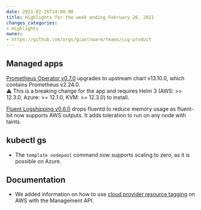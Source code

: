 ```yaml
---
date: 2021-02-26T14:00:00
title: Highlights for the week ending February 26, 2021
changes_categories:
- Highlights
owner:
- https://github.com/orgs/giantswarm/teams/sig-product
---
```


## Managed apps

[Prometheus Operator v0.7.0](https://docs.giantswarm.io/changes/managed-apps/prometheus-operator-app/v0.7.0/) upgrades to upstream chart v13.10.0, which contains Prometheus v2.24.0.  
:warning: This is a breaking change for the app and requires Helm 3 (AWS: >= 12.3.0, Azure: >= 12.1.0, KVM: >= 12.3.0) to install.

[Fluent Logshipping v0.6.0](https://docs.giantswarm.io/changes/playground-apps/fluent-logshipping-app/v0.6.0/) drops fluentd to reduce memory usage as fluent-bit now supports AWS outputs. It adds toleration to run on any node with taints.

## kubectl gs

- The `template nodepool` command now supports scaling to zero, as it is possible on Azure.

## Documentation

- We added information on how to use [cloud provider resource tagging](https://docs.giantswarm.io/use-the-api/management-api/creating-workload-clusters/aws/#cluster-provider-resource-tagging) on AWS with the Management API.
